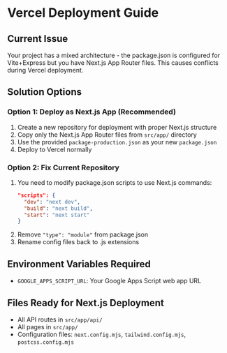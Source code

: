 # Vercel Deployment Guide

## Current Issue
Your project has a mixed architecture - the package.json is configured for Vite+Express but you have Next.js App Router files. This causes conflicts during Vercel deployment.

## Solution Options

### Option 1: Deploy as Next.js App (Recommended)
1. Create a new repository for deployment with proper Next.js structure
2. Copy only the Next.js App Router files from `src/app/` directory
3. Use the provided `package-production.json` as your new `package.json`
4. Deploy to Vercel normally

### Option 2: Fix Current Repository
1. You need to modify package.json scripts to use Next.js commands:
   ```json
   "scripts": {
     "dev": "next dev",
     "build": "next build", 
     "start": "next start"
   }
   ```
2. Remove `"type": "module"` from package.json
3. Rename config files back to .js extensions

## Environment Variables Required
- `GOOGLE_APPS_SCRIPT_URL`: Your Google Apps Script web app URL

## Files Ready for Next.js Deployment
- All API routes in `src/app/api/`
- All pages in `src/app/`
- Configuration files: `next.config.mjs`, `tailwind.config.mjs`, `postcss.config.mjs`